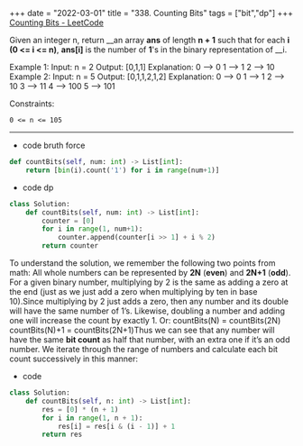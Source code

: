 +++ 
date = "2022-03-01"
title = "338. Counting Bits"
tags = ["bit","dp"]
+++
[Counting Bits - LeetCode](https://leetcode.com/problems/counting-bits/)

Given an integer n, return __an array __ans__ of length __n + 1__ such that for each __i__ __(0 <= i <= n)__, __ans[i]__ is the number of __1__'s in the binary representation of __i.
 
Example 1:
Input: n = 2 Output: [0,1,1] Explanation: 0 --> 0 1 --> 1 2 --> 10 
Example 2:
Input: n = 5 Output: [0,1,1,2,1,2] Explanation: 0 --> 0 1 --> 1 2 --> 10 3 --> 11 4 --> 100 5 --> 101 
 
Constraints:

	0 <= n <= 105
---
- code bruth force
```py
def countBits(self, num: int) -> List[int]:
    return [bin(i).count('1') for i in range(num+1)]
```
- code dp
```py
class Solution:
    def countBits(self, num: int) -> List[int]:
        counter = [0]
        for i in range(1, num+1):
            counter.append(counter[i >> 1] + i % 2)
        return counter
```
To understand the solution, we remember the following two points from math:
All whole numbers can be represented by **2N** (__even__) and **2N+1** (__odd__).
For a given binary number, multiplying by 2 is the same as adding a zero at the end (just as we just add a zero when multiplying by ten in base 10).Since multiplying by 2 just adds a zero, then any number and its double will have the same number of 1’s. Likewise, doubling a number and adding one will increase the count by exactly 1. Or:
countBits(N) = countBits(2N)
countBits(N)+1 = countBits(2N+1)Thus we can see that any number will have the same __bit count__ as half that number, with an extra one if it’s an odd number. We iterate through the range of numbers and calculate each bit count successively in this manner:
- code
```py
class Solution:
    def countBits(self, n: int) -> List[int]:
        res = [0] * (n + 1)
        for i in range(1, n + 1):
            res[i] = res[i & (i - 1)] + 1
        return res
```
